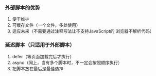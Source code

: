 ### 外部脚本的优势
1. 便于维护
2. 可缓存文件（一个文件，多处使用）
3. 适应未来（不需要通过注释写法让不支持JavaScript的 浏览器不解析代码）


### 延迟脚本（只适用于外部脚本）
1. defer（等页面加载完后才执行）
2. async（同上，当有多个脚本时，不一定会按照顺序执行）
3. 把脚本放在最后是最佳选择